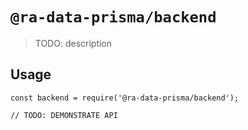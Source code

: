 # `@ra-data-prisma/backend`

> TODO: description

## Usage

```
const backend = require('@ra-data-prisma/backend');

// TODO: DEMONSTRATE API
```
